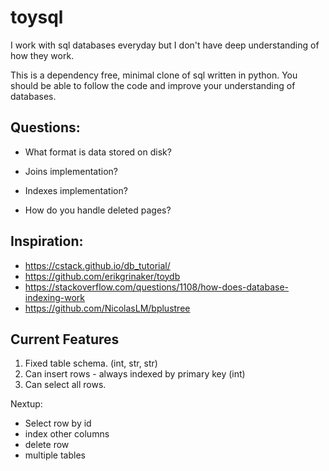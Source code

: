 # toysql

I work with sql databases everyday but I don't have deep understanding of how they work.

This is a dependency free, minimal clone of sql written in python. You should be able to follow the code and improve your understanding of databases.

## Questions:

* What format is data stored on disk?
* Joins implementation?
* Indexes implementation?

* How do you handle deleted pages?

## Inspiration:

- https://cstack.github.io/db_tutorial/
- https://github.com/erikgrinaker/toydb
- https://stackoverflow.com/questions/1108/how-does-database-indexing-work
- https://github.com/NicolasLM/bplustree


## Current Features

1. Fixed table schema. (int, str, str)
2. Can insert rows - always indexed by primary key (int)
3. Can select all rows.

Nextup:

- Select row by id
- index other columns
- delete row
- multiple tables
